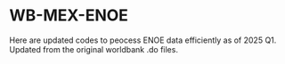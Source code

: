 # WB-MEX-ENOE
Here are updated codes to peocess ENOE data efficiently as of 2025 Q1. Updated from the original worldbank .do files.
